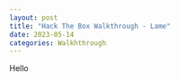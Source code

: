 ```yaml
---
layout: post
title: "Hack The Box Walkthrough - Lame"
date: 2023-05-14
categories: Walkhthrough
---
```


Hello
